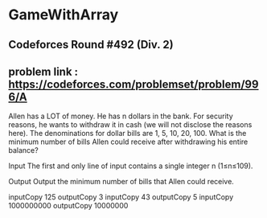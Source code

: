 # GameWithArray

## Codeforces Round #492 (Div. 2)

## problem link : https://codeforces.com/problemset/problem/996/A


Allen has a LOT of money. He has n dollars in the bank. For security reasons, he wants to withdraw it in cash (we will not disclose the reasons here). The denominations for dollar bills are 1, 5, 10, 20, 100. What is the minimum number of bills Allen could receive after withdrawing his entire balance?

Input
The first and only line of input contains a single integer n (1≤n≤109).

Output
Output the minimum number of bills that Allen could receive.



inputCopy
125
outputCopy
3
inputCopy
43
outputCopy
5
inputCopy
1000000000
outputCopy
10000000
